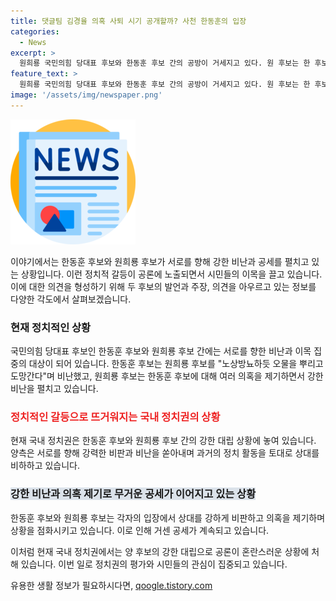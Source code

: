 ```yaml
---
title: 댓글팀 김경율 의혹 사퇴 시기 공개할까? 사천 한동훈의 입장
categories:
  - News
excerpt: >
  원희룡 국민의힘 당대표 후보와 한동훈 후보 간의 공방이 거세지고 있다. 원 후보는 한 후보에게 세 가지 의혹을 제기하며 후보직 사퇴를 요구했고, 한 후보는 이를 거짓 마타도어로 비난했다. 양측은 서로를 공세하고, 구태정치를 비판하는 등 정치권 내 갈등이 심화되고 있는 상황이다.
feature_text: >
  원희룡 국민의힘 당대표 후보와 한동훈 후보 간의 공방이 거세지고 있다. 원 후보는 한 후보에게 세 가지 의혹을 제기하며 후보직 사퇴를 요구했고, 한 후보는 이를 거짓 마타도어로 비난했다. 양측은 서로를 공세하고, 구태정치를 비판하는 등 정치권 내 갈등이 심화되고 있는 상황이다.
image: '/assets/img/newspaper.png'
---
```


<p><img src="/assets/img/newspaper.png" alt="kimp 속보" /></p>

<p>이야기에서는 한동훈 후보와 원희룡 후보가 서로를 향해 강한 비난과 공세를 펼치고 있는 상황입니다. 이런 정치적 갈등이 공론에 노출되면서 시민들의 이목을 끌고 있습니다. 이에 대한 의견을 형성하기 위해 두 후보의 발언과 주장, 의견을 아우르고 있는 정보를 다양한 각도에서 살펴보겠습니다. </p>

<h3>현재 정치적인 상황</h3>

<p>국민의힘 당대표 후보인 한동훈 후보와 원희룡 후보 간에는 서로를 향한 비난과 이목 집중의 대상이 되어 있습니다. 한동훈 후보는 원희룡 후보를 "노상방뇨하듯 오물을 뿌리고 도망간다"며 비난했고, 원희룡 후보는 한동훈 후보에 대해 여러 의혹을 제기하면서 강한 비난을 펼치고 있습니다.</p>

<h3><b><span style="color: #ee2323;">정치적인 갈등으로 뜨거워지는 국내 정치권의 상황</span></b></h3>

<p>현재 국내 정치권은 한동훈 후보와 원희룡 후보 간의 강한 대립 상황에 놓여 있습니다. 양측은 서로를 향해 강력한 비판과 비난을 쏟아내며 과거의 정치 활동을 토대로 상대를 비하하고 있습니다.</p>

<h3><b><span style="background-color: #21538527;">강한 비난과 의혹 제기로 무거운 공세가 이어지고 있는 상황</span></b></h3>

<p>한동훈 후보와 원희룡 후보는 각자의 입장에서 상대를 강하게 비판하고 의혹을 제기하며 상황을 점화시키고 있습니다. 이로 인해 거센 공세가 계속되고 있습니다.</p>

<p>이처럼 현재 국내 정치권에서는 양 후보의 강한 대립으로 공론이 혼란스러운 상황에 처해 있습니다. 이번 일로 정치권의 평가와 시민들의 관심이 집중되고 있습니다.</p>
유용한 생활 정보가 필요하시다면, <a href="https://qoogle.tistory.com" rel="dofollow">qoogle.tistory.com</a>



